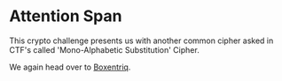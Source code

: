 # Attention Span

This crypto challenge presents us with another common cipher asked in CTF's called 'Mono-Alphabetic Substitution' Cipher.

We again head over to [Boxentriq](https://www.boxentriq.com/code-breaking/cryptogram). 
